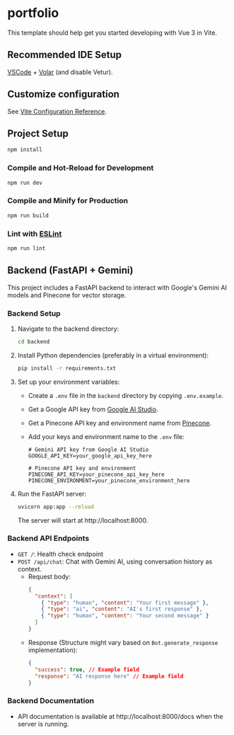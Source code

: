 # portfolio

This template should help get you started developing with Vue 3 in Vite.

## Recommended IDE Setup

[VSCode](https://code.visualstudio.com/) + [Volar](https://marketplace.visualstudio.com/items?itemName=Vue.volar) (and disable Vetur).

## Customize configuration

See [Vite Configuration Reference](https://vite.dev/config/).

## Project Setup

```sh
npm install
```

### Compile and Hot-Reload for Development

```sh
npm run dev
```

### Compile and Minify for Production

```sh
npm run build
```

### Lint with [ESLint](https://eslint.org/)

```sh
npm run lint
```

## Backend (FastAPI + Gemini)

This project includes a FastAPI backend to interact with Google's Gemini AI models and Pinecone for vector storage.

### Backend Setup

1.  Navigate to the backend directory:

    ```bash
    cd backend
    ```

2.  Install Python dependencies (preferably in a virtual environment):

    ```bash
    pip install -r requirements.txt
    ```

3.  Set up your environment variables:

    - Create a `.env` file in the `backend` directory by copying `.env.example`.
    - Get a Google API key from [Google AI Studio](https://ai.google.dev/).
    - Get a Pinecone API key and environment name from [Pinecone](https://www.pinecone.io/).
    - Add your keys and environment name to the `.env` file:

      ```
      # Gemini API key from Google AI Studio
      GOOGLE_API_KEY=your_google_api_key_here

      # Pinecone API key and environment
      PINECONE_API_KEY=your_pinecone_api_key_here
      PINECONE_ENVIRONMENT=your_pinecone_environment_here
      ```

4.  Run the FastAPI server:
    ```bash
    uvicorn app:app --reload
    ```
    The server will start at http://localhost:8000.

### Backend API Endpoints

- `GET /`: Health check endpoint
- `POST /api/chat`: Chat with Gemini AI, using conversation history as context.
  - Request body:
    ```json
    {
      "context": [
        { "type": "human", "content": "Your first message" },
        { "type": "ai", "content": "AI's first response" },
        { "type": "human", "content": "Your second message" }
      ]
    }
    ```
  - Response (Structure might vary based on `Bot.generate_response` implementation):
    ```json
    {
      "success": true, // Example field
      "response": "AI response here" // Example field
    }
    ```

### Backend Documentation

- API documentation is available at http://localhost:8000/docs when the server is running.
